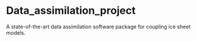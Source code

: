 # Data_assimilation_project
A state-of-the-art data assimilation software package for coupling ice sheet models. 
